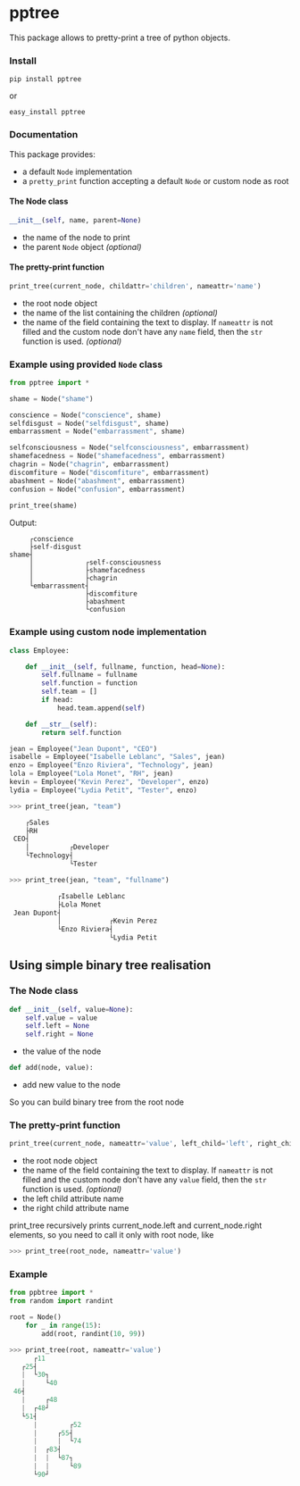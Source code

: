 # pptree
This package allows to pretty-print a tree of python objects.

### Install
```
pip install pptree
```
or
```
easy_install pptree
```

### Documentation
This package provides:
- a default `Node` implementation
- a `pretty_print` function accepting a default `Node` or custom node as root

#### The Node class
```python
__init__(self, name, parent=None)
```
- the name of the node to print
- the parent `Node` object *(optional)*

#### The pretty-print function
```python
print_tree(current_node, childattr='children', nameattr='name')
```

- the root node object
- the name of the list containing the children *(optional)*
- the name of the field containing the text to display. If `nameattr` is not filled and the custom node don't have any `name` field, then the `str` function is used.  *(optional)*

### Example using provided `Node` class
```python
from pptree import *

shame = Node("shame")

conscience = Node("conscience", shame)
selfdisgust = Node("selfdisgust", shame)
embarrassment = Node("embarrassment", shame)

selfconsciousness = Node("selfconsciousness", embarrassment)
shamefacedness = Node("shamefacedness", embarrassment)
chagrin = Node("chagrin", embarrassment)
discomfiture = Node("discomfiture", embarrassment)
abashment = Node("abashment", embarrassment)
confusion = Node("confusion", embarrassment)
  
print_tree(shame)
```
Output:
```
     ┌conscience
     ├self-disgust
shame┤
     │             ┌self-consciousness
     │             ├shamefacedness
     │             ├chagrin
     └embarrassment┤
                   ├discomfiture
                   ├abashment
                   └confusion
```

### Example using custom node implementation
```python
class Employee:

    def __init__(self, fullname, function, head=None):
        self.fullname = fullname
        self.function = function
        self.team = []
        if head:
            head.team.append(self)

    def __str__(self):
        return self.function
```

```python
jean = Employee("Jean Dupont", "CEO")
isabelle = Employee("Isabelle Leblanc", "Sales", jean)
enzo = Employee("Enzo Riviera", "Technology", jean)
lola = Employee("Lola Monet", "RH", jean)
kevin = Employee("Kevin Perez", "Developer", enzo)
lydia = Employee("Lydia Petit", "Tester", enzo)
```
```python
>>> print_tree(jean, "team")

    ┌Sales
    ├RH
 CEO┤
    │          ┌Developer
    └Technology┤
               └Tester

>>> print_tree(jean, "team", "fullname")

            ┌Isabelle Leblanc
            ├Lola Monet
 Jean Dupont┤
            │            ┌Kevin Perez
            └Enzo Riviera┤
                         └Lydia Petit
```

## Using simple binary tree realisation

### The Node class
```python
def __init__(self, value=None):
    self.value = value
    self.left = None
    self.right = None
```
- the value of the node
```python
def add(node, value):
```
- add new value to the node

So you can build binary tree from the root node

### The pretty-print function
```python
print_tree(current_node, nameattr='value', left_child='left', right_child='right')
```

- the root node object
- the name of the field containing the text to display. If `nameattr` is not filled and the custom node don't have any `value` field, then the `str` function is used.  *(optional)*
- the left child attribute name
- the right child attribute name

print_tree recursively prints current_node.left and current_node.right elements, so you need to call it only with root node, like
```python
>>> print_tree(root_node, nameattr='value')
```

### Example
```python
from ppbtree import *
from random import randint

root = Node()
    for _ in range(15):
        add(root, randint(10, 99))
```

```python
>>> print_tree(root, nameattr='value')
      ┌11
   ┌25┤
   |  └30┐
   |     └40
 46┤
   |     ┌48
   |  ┌48┘
   └51┤
      |        ┌52
      |     ┌55┤
      |     |  └74
      |  ┌83┤
      |  |  └87┐
      |  |     └89
      └90┘
```